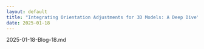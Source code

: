 ```yaml
---
layout: default
title: "Integrating Orientation Adjustments for 3D Models: A Deep Dive"
date: 2025-01-18
---
```


2025-01-18-Blog-18.md
